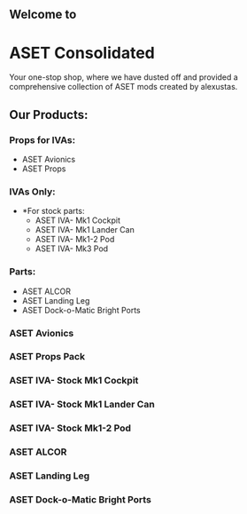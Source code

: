 
## Welcome to
# **ASET Consolidated**

Your one-stop shop, where we have dusted off and provided a comprehensive collection of ASET mods created by alexustas.


## Our Products:

### Props for IVAs:

  - ASET Avionics
  - ASET Props

### IVAs Only:
  - *For stock parts:
    - ASET IVA- Mk1 Cockpit
    - ASET IVA- Mk1 Lander Can
    - ASET IVA- Mk1-2 Pod
    - ASET IVA- Mk3 Pod

### Parts:
  - ASET ALCOR
  - ASET Landing Leg
  - ASET Dock-o-Matic Bright Ports


### ASET Avionics


### ASET Props Pack


### ASET IVA- Stock Mk1 Cockpit


### ASET IVA- Stock Mk1 Lander Can


### ASET IVA- Stock Mk1-2 Pod


### ASET ALCOR


### ASET Landing Leg


### ASET Dock-o-Matic Bright Ports
